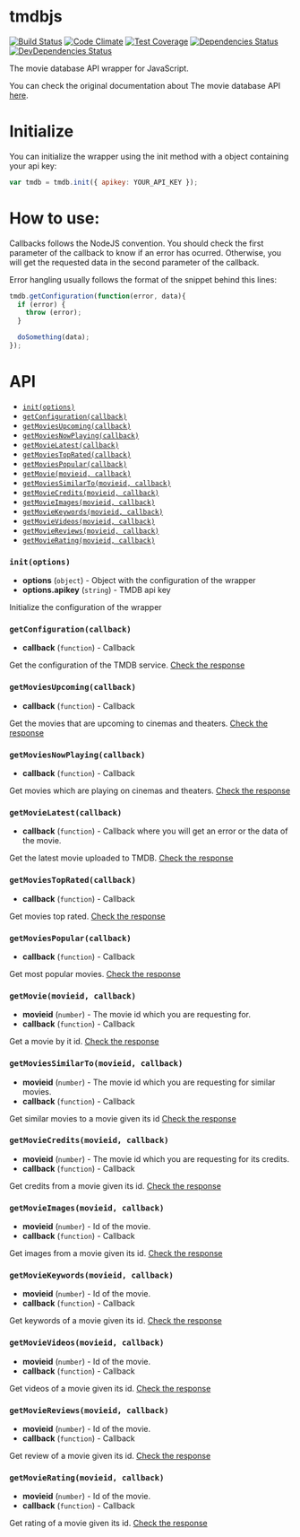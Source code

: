 # tmdbjs
[![Build Status](https://travis-ci.org/gabrielperales/tmdbjs.svg?branch=master)](https://travis-ci.org/gabrielperales/tmdbjs)
[![Code Climate](https://codeclimate.com/github/gabrielperales/tmdbjs/badges/gpa.svg)](https://codeclimate.com/github/gabrielperales/tmdbjs)
[![Test Coverage](https://codeclimate.com/github/gabrielperales/tmdbjs/badges/coverage.svg)](https://codeclimate.com/github/gabrielperales/tmdbjs/coverage)
[![Dependencies Status](https://david-dm.org/gabrielperales/tmdbjs.svg?theme=shields.io)](https://david-dm.org/gabrielperales/tmdbjs)
[![DevDependencies Status](https://david-dm.org/gabrielperales/tmdbjs/dev-status.svg?theme=shields.io)](https://david-dm.org/gabrielperales/tmdbjs#info=devDependencies)

The movie database API wrapper for JavaScript.

You can check the original documentation about The movie database API
[here](http://docs.themoviedb.apiary.io/).


# Initialize

You can initialize the wrapper using the init method with a object
containing your api key:

```Javascript
var tmdb = tmdb.init({ apikey: YOUR_API_KEY });
```

# How to use:

Callbacks follows the NodeJS convention. You should check the first
parameter of the callback to know if an error has ocurred. Otherwise,
you will get the requested data in the second parameter of the callback.

Error hangling usually follows the format of the snippet behind this lines:

```Javascript
tmdb.getConfiguration(function(error, data){
  if (error) {
    throw (error);
  }

  doSomething(data);
});
```
# API

* [`init(options)`](#init-options-)
* [`getConfiguration(callback)`](#getconfiguration-callback-)
* [`getMoviesUpcoming(callback)`](#getmoviesupcoming-callback-)
* [`getMoviesNowPlaying(callback)`](#getmoviesnowplaying-callback-)
* [`getMovieLatest(callback)`](#getmovielatest-callback-)
* [`getMoviesTopRated(callback)`](#getmoviestoprated-callback-)
* [`getMoviesPopular(callback)`](#getmoviespopular-callback-)
* [`getMovie(movieid, callback)`](#getmovie-movieid-callback-)
* [`getMoviesSimilarTo(movieid, callback)`](#getmoviessimilarto-movieid-callback-)
* [`getMovieCredits(movieid, callback)`](#getmoviecredits-movieid-callback-)
* [`getMovieImages(movieid, callback)`](#getmovieimages-movieid-callback-)
* [`getMovieKeywords(movieid, callback)`](#getmoviekeywords-movieid-callback-)
* [`getMovieVideos(movieid, callback)`](#getmovievideos-movieid-callback-)
* [`getMovieReviews(movieid, callback)`](#getmoviereviews-movieid-callback-)
* [`getMovieRating(movieid, callback)`](#getmovierating-movieid-callback-)

### `init(options)`
* **options** (`object`) - Object with the configuration of the wrapper
* **options.apikey** (`string`) - TMDB api key

Initialize the configuration of the wrapper
### `getConfiguration(callback)`
* **callback** (`function`) - Callback

Get the configuration of the TMDB service.
[Check the response](http://docs.themoviedb.apiary.io/#reference/configuration/get)
### `getMoviesUpcoming(callback)`
* **callback** (`function`) - Callback

Get the movies that are upcoming to cinemas and theaters.
[Check the response](http://docs.themoviedb.apiary.io/#reference/movies/upcoming/get)
### `getMoviesNowPlaying(callback)`
* **callback** (`function`) - Callback

Get movies which are playing on cinemas and theaters.
 [Check the response](http://docs.themoviedb.apiary.io/#reference/movies/movienowplaying/get)
### `getMovieLatest(callback)`
* **callback** (`function`) - Callback where you will get an error or the data of the movie.

Get the latest movie uploaded to TMDB.
[Check the response](http://docs.themoviedb.apiary.io/#reference/movies/movielatest/get)
### `getMoviesTopRated(callback)`
* **callback** (`function`) - Callback

Get movies top rated.
[Check the response](http://docs.themoviedb.apiary.io/#reference/movies/movietoprated/get)
### `getMoviesPopular(callback)`
* **callback** (`function`) - Callback

Get most popular movies.
[Check the response](http://docs.themoviedb.apiary.io/#reference/movies/movietoprated/get)
### `getMovie(movieid, callback)`
* **movieid** (`number`) - The movie id which you are requesting for.
* **callback** (`function`) - Callback

Get a movie by it id.
[Check the response](http://docs.themoviedb.apiary.io/#reference/movies/movieid/get)
### `getMoviesSimilarTo(movieid, callback)`
* **movieid** (`number`) - The movie id which you are requesting for similar movies.
* **callback** (`function`) - Callback

Get similar movies to a movie given its id
[Check the response](http://docs.themoviedb.apiary.io/#reference/movies/movieidsimilar/get)
### `getMovieCredits(movieid, callback)`
* **movieid** (`number`) - The movie id which you are requesting for its credits.
* **callback** (`function`) - Callback

Get credits from a movie given its id.
[Check the response](http://docs.themoviedb.apiary.io/#reference/movies/movieidcredits/get)
### `getMovieImages(movieid, callback)`
* **movieid** (`number`) - Id of the movie.
* **callback** (`function`) - Callback

Get images from a movie given its id.
[Check the response](http://docs.themoviedb.apiary.io/#reference/movies/movieidimages/get)
### `getMovieKeywords(movieid, callback)`
* **movieid** (`number`) - Id of the movie.
* **callback** (`function`) - Callback

Get keywords of a movie given its id.
[Check the response](http://docs.themoviedb.apiary.io/#reference/movies/movieidkeywords/get)
### `getMovieVideos(movieid, callback)`
* **movieid** (`number`) - Id of the movie.
* **callback** (`function`) - Callback

Get videos of a movie given its id.
[Check the response](http://docs.themoviedb.apiary.io/#reference/movies/movieidvideos/get)
### `getMovieReviews(movieid, callback)`
* **movieid** (`number`) - Id of the movie.
* **callback** (`function`) - Callback

Get review of a movie given its id.
[Check the response](http://docs.themoviedb.apiary.io/#reference/movies/movieidreviews/get)
### `getMovieRating(movieid, callback)`
* **movieid** (`number`) - Id of the movie.
* **callback** (`function`) - Callback

Get rating of a movie given its id.
[Check the response](http://docs.themoviedb.apiary.io/#reference/movies/movieidrating/get)
